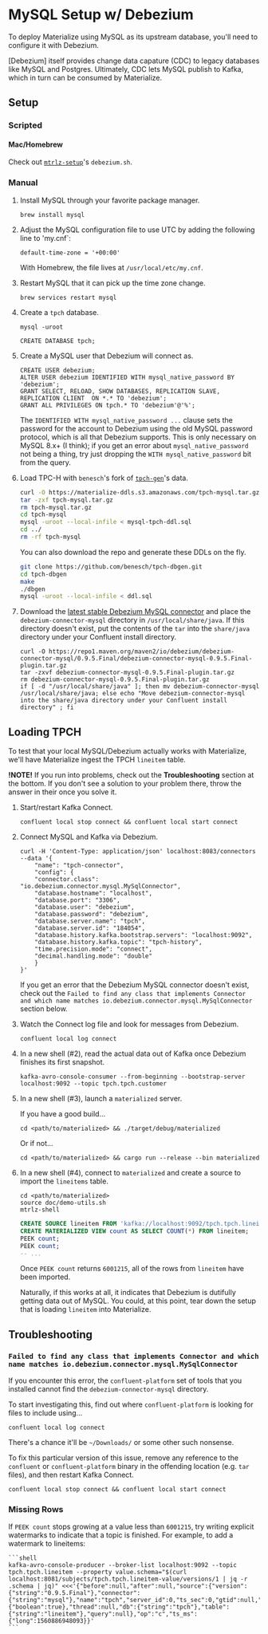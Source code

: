 # MySQL Setup w/ Debezium

To deploy Materialize using MySQL as its upstream database, you'll need to
configure it with Debezium.

[Debezium] itself provides change data capature (CDC) to legacy databases like
MySQL and Postgres. Ultimately, CDC lets MySQL publish to Kafka, which in turn
can be consumed by Materialize.

## Setup

### Scripted

#### Mac/Homebrew

Check out [`mtrlz-setup`](https://github.com/MaterializeInc/mtrlz-setup)'s
`debezium.sh`.

### Manual

1. Install MySQL through your favorite package manager.

    ```shell
    brew install mysql
    ```

1. Adjust the MySQL configuration file to use UTC by adding the following line
   to 'my.cnf`:

    ```shell
    default-time-zone = '+00:00'
    ```

    With Homebrew, the file lives at `/usr/local/etc/my.cnf`.

1. Restart MySQL that it can pick up the time zone change.

    ```shell
    brew services restart mysql
    ```

1. Create a `tpch` database.

    ```shell
    mysql -uroot
    ```

    ```mysql
    CREATE DATABASE tpch;
    ```

1. Create a MySQL user that Debezium will connect as.

    ```mysql
    CREATE USER debezium;
    ALTER USER debezium IDENTIFIED WITH mysql_native_password BY 'debezium';
    GRANT SELECT, RELOAD, SHOW DATABASES, REPLICATION SLAVE, REPLICATION CLIENT  ON *.* TO 'debezium';
    GRANT ALL PRIVILEGES ON tpch.* TO 'debezium'@'%';
    ```

    The `IDENTIFIED WITH mysql_native_password ...` clause sets the password for
    the account to Debezium using the old MySQL password protocol, which is all
    that Debezium supports. This is only necessary on MySQL 8.x+ (I think); if
    you get an error about `mysql_native_password` not being a thing, try just
    dropping the `WITH mysql_native_password` bit from the query.

1. Load TPC-H with `benesch`'s fork of [`tpch-gen`](https://github.com/benesch/tpch-dbgen)'s data.

    ```bash
    curl -O https://materialize-ddls.s3.amazonaws.com/tpch-mysql.tar.gz
    tar -zxf tpch-mysql.tar.gz
    rm tpch-mysql.tar.gz
    cd tpch-mysql
    mysql -uroot --local-infile < mysql-tpch-ddl.sql
    cd ../
    rm -rf tpch-mysql
    ```

    You can also download the repo and generate these DDLs on the fly.

    ```bash
    git clone https://github.com/benesch/tpch-dbgen.git
    cd tpch-dbgen
    make
    ./dbgen
    mysql -uroot --local-infile < ddl.sql
    ```

1. Download the [latest stable Debezium MySQL
   connector](https://repo1.maven.org/maven2/io/debezium/debezium-connector-mysql/0.9.5.Final/debezium-connector-mysql-0.9.5.Final-plugin.tar.gz)
   and place the `debezium-connector-mysql` directory in
   `/usr/local/share/java`. If this directory doesn't exist, put the contents of
   the `tar` into the `share/java` directory under your Confluent install
   directory.

    ```shell
    curl -O https://repo1.maven.org/maven2/io/debezium/debezium-connector-mysql/0.9.5.Final/debezium-connector-mysql-0.9.5.Final-plugin.tar.gz
    tar -zxvf debezium-connector-mysql-0.9.5.Final-plugin.tar.gz
    rm debezium-connector-mysql-0.9.5.Final-plugin.tar.gz
    if [ -d "/usr/local/share/java" ]; then mv debezium-connector-mysql /usr/local/share/java; else echo "Move debezium-connector-mysql into the share/java directory under your Confluent install directory" ; fi
    ```

## Loading TPCH

To test that your local MySQL/Debezium actually works with Materialize, we'll
have Materialize ingest the TPCH `lineitem` table.

**!NOTE!** If you run into problems, check out the **Troubleshooting** section
at the bottom. If you don't see a solution to your problem there, throw the
answer in their once you solve it.

1. Start/restart Kafka Connect.

    ```shell
    confluent local stop connect && confluent local start connect
    ```

1. Connect MySQL and Kafka via Debezium.

    ```shell
    curl -H 'Content-Type: application/json' localhost:8083/connectors --data '{
        "name": "tpch-connector",
        "config": {
        "connector.class": "io.debezium.connector.mysql.MySqlConnector",
        "database.hostname": "localhost",
        "database.port": "3306",
        "database.user": "debezium",
        "database.password": "debezium",
        "database.server.name": "tpch",
        "database.server.id": "184054",
        "database.history.kafka.bootstrap.servers": "localhost:9092",
        "database.history.kafka.topic": "tpch-history",
        "time.precision.mode": "connect",
        "decimal.handling.mode": "double"
        }
    }'
    ```

    If you get an error that the Debezium MySQL connector doesn't exist, check
    out the `Failed to find any class that implements Connector and which name
    matches io.debezium.connector.mysql.MySqlConnector` section below.

1. Watch the Connect log file and look for messages from Debezium.

    ```shell
    confluent local log connect
    ```

1.  In a new shell (#2), read the actual data out of Kafka once Debezium
    finishes its first snapshot.

    ```shell
    kafka-avro-console-consumer --from-beginning --bootstrap-server localhost:9092 --topic tpch.tpch.customer
    ```

1. In a new shell (#3), launch a `materialized` server.

    If you have a good build...

    ```shell
    cd <path/to/materialized> && ./target/debug/materialized
    ```

    Or if not...

    ```shell
    cd <path/to/materialized> && cargo run --release --bin materialized
    ```

1. In a new shell (#4), connect to `materialized` and create a source to import the `lineitems` table.

    ```shell
    cd <path/to/materialized>
    source doc/demo-utils.sh
    mtrlz-shell
    ```

    ```sql
    CREATE SOURCE lineitem FROM 'kafka://localhost:9092/tpch.tpch.lineitem' USING SCHEMA REGISTRY 'http://localhost:8081';
    CREATE MATERIALIZED VIEW count AS SELECT COUNT(*) FROM lineitem;
    PEEK count;
    PEEK count;
    -- ...
    ```

    Once `PEEK count` returns `6001215`, all of the rows from `lineitem` have
    been imported.

    Naturally, if this works at all, it indicates that Debezium is dutifully
    getting data out of MySQL. You could, at this point, tear down the setup
    that is loading `lineitem` into Materialize.

## Troubleshooting

### `Failed to find any class that implements Connector and which name matches io.debezium.connector.mysql.MySqlConnector`

If you encounter this error, the `confluent-platform` set of tools that you
installed cannot find the `debezium-connector-mysql` directory.

To start investigating this, find out where `confluent-platform` is looking for
files to include using...

```
confluent local log connect
```

There's a chance it'll be `~/Downloads/` or some other such nonsense.

To fix this particular version of this issue, remove any reference to the
`confluent` or `confluent-platform` binary in the offending location (e.g. `tar`
files), and then restart Kafka Connect.

```shell
confluent local stop connect && confluent local start connect
```

### Missing Rows

If `PEEK count` stops growing at a value less than `6001215`, try writing
explicit watermarks to indicate that a topic is finished. For example, to add a
watermark to lineitems:

    ```shell
    kafka-avro-console-producer --broker-list localhost:9092 --topic tpch.tpch.lineitem --property value.schema="$(curl localhost:8081/subjects/tpch.tpch.lineitem-value/versions/1 | jq -r .schema | jq)" <<<'{"before":null,"after":null,"source":{"version":{"string":"0.9.5.Final"},"connector":{"string":"mysql"},"name":"tpch","server_id":0,"ts_sec":0,"gtid":null,"file":"binlog.000004","pos":951896181,"row":0,"snapshot":{"boolean":true},"thread":null,"db":{"string":"tpch"},"table":{"string":"lineitem"},"query":null},"op":"c","ts_ms":{"long":1560886948093}}'
    ```
